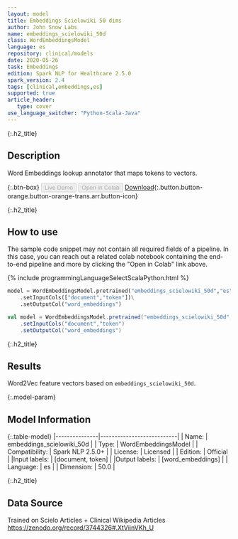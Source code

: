 ```yaml
---
layout: model
title: Embeddings Scielowiki 50 dims
author: John Snow Labs
name: embeddings_scielowiki_50d
class: WordEmbeddingsModel
language: es
repository: clinical/models
date: 2020-05-26
task: Embeddings
edition: Spark NLP for Healthcare 2.5.0
spark_version: 2.4
tags: [clinical,embeddings,es]
supported: true
article_header:
   type: cover
use_language_switcher: "Python-Scala-Java"
---
```


{:.h2_title}
## Description
Word Embeddings lookup annotator that maps tokens to vectors.

{:.btn-box}
<button class="button button-orange" disabled>Live Demo</button>
<button class="button button-orange" disabled>Open in Colab</button>
[Download](https://s3.amazonaws.com/auxdata.johnsnowlabs.com/clinical/models/embeddings_scielowiki_50d_es_2.5.0_2.4_1590467602230.zip){:.button.button-orange.button-orange-trans.arr.button-icon}

{:.h2_title}
## How to use

The sample code snippet may not contain all required fields of a pipeline. In this case, you can reach out a related colab notebook containing the end-to-end pipeline and more by clicking the "Open in Colab" link above.
 
<div class="tabs-box" markdown="1">

{% include programmingLanguageSelectScalaPython.html %}

```python
model = WordEmbeddingsModel.pretrained("embeddings_scielowiki_50d","es","clinical/models")\
	.setInputCols(["document","token"])\
	.setOutputCol("word_embeddings")
```

```scala
val model = WordEmbeddingsModel.pretrained("embeddings_scielowiki_50d","es","clinical/models")
	.setInputCols("document","token")
	.setOutputCol("word_embeddings")
```
</div>

{:.h2_title}
## Results 
Word2Vec feature vectors based on ``embeddings_scielowiki_50d``.

{:.model-param}
## Model Information

{:.table-model}
|---------------|---------------------------|
| Name:          | embeddings_scielowiki_50d |
| Type:   | WordEmbeddingsModel       |
| Compatibility: | Spark NLP 2.5.0+                    |
| License:       | Licensed                  |
| Edition:       | Official                |
|Input labels:        | [document, token]           |
|Output labels:       | [word_embeddings]           |
| Language:      | es                        |
| Dimension:    | 50.0                      |

{:.h2_title}
## Data Source
Trained on Scielo Articles + Clinical Wikipedia Articles
https://zenodo.org/record/3744326#.XtViinVKh_U
